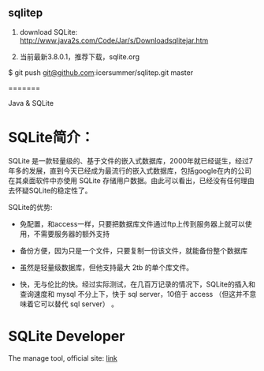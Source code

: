 sqlitep
-------

1. download SQLite: http://www.java2s.com/Code/Jar/s/Downloadsqlitejar.htm

2. 当前最新3.8.0.1，推荐下载，sqlite.org

$ git push git@github.com:icersummer/sqlitep.git master

=======

Java &amp; SQLite

SQLite简介：
===========
SQLite 是一款轻量级的、基于文件的嵌入式数据库，2000年就已经诞生，经过7年多的发展，直到今天已经成为最流行的嵌入式数据库，包括google在内的公司 在其桌面软件中亦使用 SQLite 存储用户数据。由此可以看出，已经没有任何理由去怀疑SQLite的稳定性了。

SQLite的优势:

- 免配置，和access一样，只要把数据库文件通过ftp上传到服务器上就可以使用，不需要服务器的额外支持

- 备份方便，因为只是一个文件，只要复制一份该文件，就能备份整个数据库

- 虽然是轻量级数据库，但他支持最大 2tb 的单个库文件。

- 快，无与伦比的快。经过实际测试，在几百万记录的情况下，SQLite的插入和查询速度和 mysql 不分上下，快于 sql server，10倍于 access （但这并不意味着它可以替代 sql server） 。

SQLite Developer
================
The manage tool, official site: [link](http://www.sqlitedeveloper.com/)
